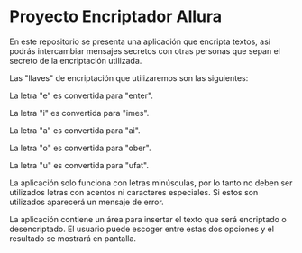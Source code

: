 <h1>Proyecto Encriptador Allura</h1>

En este repositorio se presenta una aplicación que encripta textos, así podrás intercambiar mensajes secretos con otras personas que sepan el secreto de la encriptación utilizada.

Las "llaves" de encriptación que utilizaremos son las siguientes:

La letra "e" es convertida para "enter".

La letra "i" es convertida para "imes".

La letra "a" es convertida para "ai".

La letra "o" es convertida para "ober".

La letra "u" es convertida para "ufat".

La aplicación solo funciona con letras minúsculas, por lo tanto no deben ser utilizados letras con acentos ni caracteres especiales. Si estos son utilizados aparecerá un mensaje de error.

La aplicación contiene un área para insertar el texto que será encriptado o desencriptado. El usuario puede escoger entre estas dos opciones y el resultado se mostrará en pantalla. 

